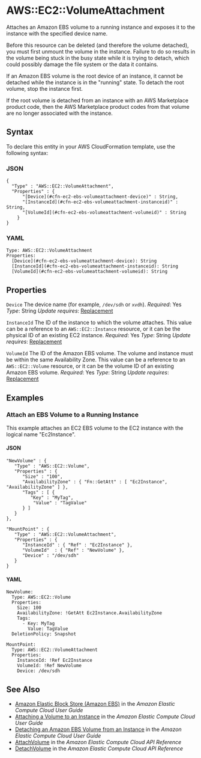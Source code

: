 # AWS::EC2::VolumeAttachment<a name="aws-properties-ec2-ebs-volumeattachment"></a>

Attaches an Amazon EBS volume to a running instance and exposes it to the instance with the specified device name\.

Before this resource can be deleted \(and therefore the volume detached\), you must first unmount the volume in the instance\. Failure to do so results in the volume being stuck in the busy state while it is trying to detach, which could possibly damage the file system or the data it contains\.

If an Amazon EBS volume is the root device of an instance, it cannot be detached while the instance is in the "running" state\. To detach the root volume, stop the instance first\.

If the root volume is detached from an instance with an AWS Marketplace product code, then the AWS Marketplace product codes from that volume are no longer associated with the instance\.

## Syntax<a name="aws-properties-ec2-ebs-volumeattachment-syntax"></a>

To declare this entity in your AWS CloudFormation template, use the following syntax:

### JSON<a name="aws-properties-ec2-ebs-volumeattachment-syntax.json"></a>

```
{
  "Type" : "AWS::EC2::VolumeAttachment",
  "Properties" : {
      "[Device](#cfn-ec2-ebs-volumeattachment-device)" : String,
      "[InstanceId](#cfn-ec2-ebs-volumeattachment-instanceid)" : String,
      "[VolumeId](#cfn-ec2-ebs-volumeattachment-volumeid)" : String
    }
}
```

### YAML<a name="aws-properties-ec2-ebs-volumeattachment-syntax.yaml"></a>

```
Type: AWS::EC2::VolumeAttachment
Properties:
  [Device](#cfn-ec2-ebs-volumeattachment-device): String
  [InstanceId](#cfn-ec2-ebs-volumeattachment-instanceid): String
  [VolumeId](#cfn-ec2-ebs-volumeattachment-volumeid): String
```

## Properties<a name="aws-properties-ec2-ebs-volumeattachment-properties"></a>

`Device`  <a name="cfn-ec2-ebs-volumeattachment-device"></a>
The device name \(for example, `/dev/sdh` or `xvdh`\)\.
*Required*: Yes
*Type*: String
*Update requires*: [Replacement](https://docs.aws.amazon.com/AWSCloudFormation/latest/UserGuide/using-cfn-updating-stacks-update-behaviors.html#update-replacement)

`InstanceId`  <a name="cfn-ec2-ebs-volumeattachment-instanceid"></a>
The ID of the instance to which the volume attaches\. This value can be a reference to an `AWS::EC2::Instance` resource, or it can be the physical ID of an existing EC2 instance\.
*Required*: Yes
*Type*: String
*Update requires*: [Replacement](https://docs.aws.amazon.com/AWSCloudFormation/latest/UserGuide/using-cfn-updating-stacks-update-behaviors.html#update-replacement)

`VolumeId`  <a name="cfn-ec2-ebs-volumeattachment-volumeid"></a>
The ID of the Amazon EBS volume\. The volume and instance must be within the same Availability Zone\. This value can be a reference to an `AWS::EC2::Volume` resource, or it can be the volume ID of an existing Amazon EBS volume\.
*Required*: Yes
*Type*: String
*Update requires*: [Replacement](https://docs.aws.amazon.com/AWSCloudFormation/latest/UserGuide/using-cfn-updating-stacks-update-behaviors.html#update-replacement)

## Examples<a name="aws-properties-ec2-ebs-volumeattachment--examples"></a>

### Attach an EBS Volume to a Running Instance<a name="aws-properties-ec2-ebs-volumeattachment--examples--Attach_an_EBS_Volume_to_a_Running_Instance"></a>

This example attaches an EC2 EBS volume to the EC2 instance with the logical name "Ec2Instance"\.

#### JSON<a name="aws-properties-ec2-ebs-volumeattachment--examples--Attach_an_EBS_Volume_to_a_Running_Instance--json"></a>

```
"NewVolume" : {
   "Type" : "AWS::EC2::Volume",
   "Properties" : {
      "Size" : "100",
      "AvailabilityZone" : { "Fn::GetAtt" : [ "Ec2Instance", "AvailabilityZone" ] },
      "Tags" : [ {
         "Key" : "MyTag",
          "Value" : "TagValue"
      } ]
   }
},

"MountPoint" : {
   "Type" : "AWS::EC2::VolumeAttachment",
   "Properties" : {
      "InstanceId" : { "Ref" : "Ec2Instance" },
      "VolumeId"  : { "Ref" : "NewVolume" },
      "Device" : "/dev/sdh"
   }
}
```

#### YAML<a name="aws-properties-ec2-ebs-volumeattachment--examples--Attach_an_EBS_Volume_to_a_Running_Instance--yaml"></a>

```
NewVolume:
  Type: AWS::EC2::Volume
  Properties:
    Size: 100
    AvailabilityZone: !GetAtt Ec2Instance.AvailabilityZone
    Tags:
      - Key: MyTag
        Value: TagValue
  DeletionPolicy: Snapshot

MountPoint:
  Type: AWS::EC2::VolumeAttachment
  Properties:
    InstanceId: !Ref Ec2Instance
    VolumeId: !Ref NewVolume
    Device: /dev/sdh
```

## See Also<a name="aws-properties-ec2-ebs-volumeattachment--seealso"></a>
+  [Amazon Elastic Block Store \(Amazon EBS\)](https://docs.aws.amazon.com/AWSEC2/latest/UserGuide/AmazonEBS.html) in the *Amazon Elastic Compute Cloud User Guide*
+  [Attaching a Volume to an Instance](https://docs.aws.amazon.com/AWSEC2/latest/UserGuide/ebs-attaching-volume.html) in the *Amazon Elastic Compute Cloud User Guide*
+  [Detaching an Amazon EBS Volume from an Instance](https://docs.aws.amazon.com/AWSEC2/latest/UserGuide/ebs-detaching-volume.html) in the *Amazon Elastic Compute Cloud User Guide*
+  [AttachVolume](https://docs.aws.amazon.com/AWSEC2/latest/APIReference/ApiReference-query-AttachVolume.html) in the *Amazon Elastic Compute Cloud API Reference*
+  [DetachVolume](https://docs.aws.amazon.com/AWSEC2/latest/APIReference/ApiReference-query-DetachVolume.html) in the *Amazon Elastic Compute Cloud API Reference*
